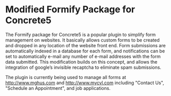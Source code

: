 # Modified Formify Package for Concrete5

The Formify package for Concrete5 is a popular plugin to simplify form management on websites.  It basically allows custom forms to be created and dropped in any location of the website front end.  Form submissions are automatically indexed in a database for each form, and notifications can be set to automatically e-mail any number of e-mail addresses with the form data submitted.  This modification builds on this concept, and allows the integration of google’s invisible recaptcha to eliminate spam submissions.

The plugin is currently being used to manage all forms at http://www.mghus.com and http://www.mycvl.com including "Contact Us", "Schedule an Appointment", and job applications.
